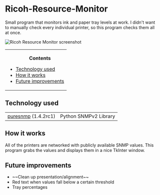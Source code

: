 # Ricoh-Resource-Monitor
Small program that monitors ink and paper tray levels at work. I didn't want to manually check every individual printer, so this program checks them all at once.

<img src="https://i.imgur.com/noWoyA2.png" alt="Ricoh Resource Monitor screenshot">

<table>
<tr><td><ul>
<b><p align="center">Contents</p></b>
<li><a href="#Tech">Technology used</a></li>
<li><a href="#How">How it works</a></li>
<li><a href="future">Future improvements</a></li>
</ul></td></tr>
</table>

## <a name="Tech">Technology used</a>

<table>
  <tr>
  <td><a href="https://github.com/exhuma/puresnmp">puresnmp</a> (1.4.2rc1) </td>
    <td>Python SNMPv2 Library </td>
  </tr>
</table>

## <a name="How">How it works</a>

All of the printers are networked with publicly available SNMP values. This program grabs the values and displays them in a nice TkInter window.

## <a name="future">Future improvements</a>
<ul>
  <li>~~Clean up presentation/alignment~~</li>
  <li>Red text when values fall below a certain threshold</li>
  <li>Tray percentages</li>
</ul>

